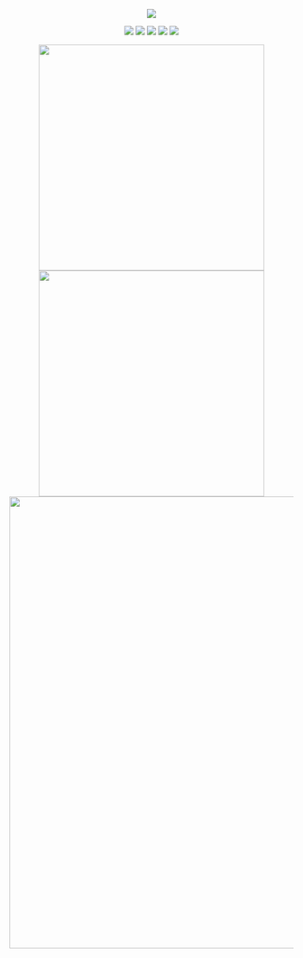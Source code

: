 <p align="center">
<img src="https://capsule-render.vercel.app/api?type=waving&color=timeGradient&height=300&&section=header&text=💤Zzzz...💤&fontSize=90&fontAlign=50&fontAlignY=30&desc=欢迎光临我的秋秋空间&descAlign=50&descSize=30&descAlignY=60&animation=twinkling" />
</p>

<p align="center">
<a href="https://github.com/SleeeepyZhou"><img src="https://img.shields.io/badge/GitHub-SleeeepyZhou-blue?logo=github" /></a>
<a href="https://gitee.com/SleeeepyZhou"><img src="https://img.shields.io/badge/Gitee-SleeeepyZhou-orange?logo=gitee" /></a>
<a href="https://space.bilibili.com/360375877"><img src="https://img.shields.io/badge/BiliBili-SleeeepyZhou-pink?logo=bilibili" /></a>
<a href="https://civitai.com/user/SleeeepyZhou"><img src="https://img.shields.io/badge/Civitai-SleeeepyZhou-0040FE" /></a>

<img src="https://komarev.com/ghpvc/?username=SleeeepyZhou&abbreviated=true" />
</p>


<p align="center">
<img align="center" width="400" src="https://github-readme-stats.vercel.app/api?username=SleeeepyZhou&theme=transparent&show_icons=true&hide_border=true&show=reviews&hide_title=true&hide=contribs&number_format=long&count_private=true" />
<img align="center" width="400" src="https://streak-stats.demolab.com?user=SleeeepyZhou&theme=transparent&hide_border=true" />
<br/>
<img width="800" src="https://github-readme-activity-graph.vercel.app/graph?username=SleeeepyZhou&theme=github-compact&hide_border=true&area=true&custom_title=Contribution%20Graph" />


<!--
## 💤 Zzzz... 💤
<img align="center" src="https://github-readme-stats.vercel.app/api/top-langs/?username=SleeeepyZhou&theme=transparent&hide_border=true&layout=donut-vertical&langs_count=6" />

**SleeeepyZhou/SleeeepyZhou** is a ✨ _special_ ✨ repository because its `README.md` (this file) appears on your GitHub profile.

<p>&nbsp;<img align="center" src="https://github-readme-stats.vercel.app/api?username=SleeeepyZhou&show_icons=true&locale=en" alt="SleeeepyZhou" /></p>

Here are some ideas to get you started:

- 🔭 I’m currently working on ...
- 🌱 I’m currently learning ...
- 👯 I’m looking to collaborate on ...
- 🤔 I’m looking for help with ...
- 💬 Ask me about B...
- 📫 How to reach me: ...
- 😄 Pronouns: ...
- ⚡ Fun fact: ...
-->
